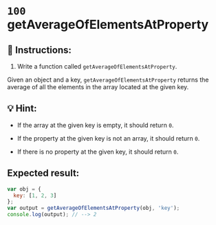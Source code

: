 # `100` getAverageOfElementsAtProperty

## 📝 Instructions:

1. Write a function called `getAverageOfElementsAtProperty`.

Given an object and a key, `getAverageOfElementsAtProperty` returns the average of all the elements in the array located at the given key. 

## 💡 Hint:

* If the array at the given key is empty, it should return `0`.

* If the property at the given key is not an array, it should return `0`.

* If there is no property at the given key, it should return `0`.

## Expected result:

```js
var obj = {
  key: [1, 2, 3]
};
var output = getAverageOfElementsAtProperty(obj, 'key');
console.log(output); // --> 2  
```